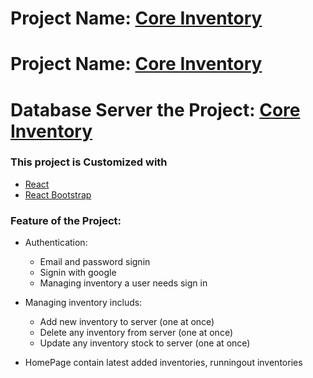 # Project Name: [Core Inventory](https://core-inventory-beaa1.web.app/)
# Project Name: [Core Inventory](https://core-inventory-beaa1.firebaseapp.com/)
# Database Server the Project: [Core Inventory](https://pure-fjord-01730.herokuapp.com/)


### This project is Customized with
* [React](https://reactjs.org/)
* [React Bootstrap](https://react-bootstrap.github.io/)


### Feature of the  Project:
* Authentication:
    * Email and password signin
    * Signin with google
    * Managing inventory a user needs sign in
* Managing inventory includs:
    * Add new inventory to server (one at once)
    * Delete any inventory from server (one at once)
    * Update any inventory stock to server (one at once)

* HomePage contain latest added inventories, runningout inventories